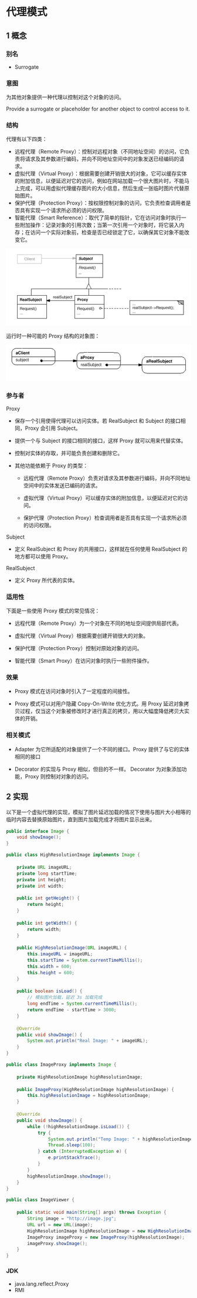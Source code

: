 # 代理模式
## 1 概念
### **别名**

- Surrogate

### **意图**

为其他对象提供一种代理以控制对这个对象的访问。

Provide a surrogate or placeholder for another object to control access to it.

### **结构**

代理有以下四类：

- 远程代理（Remote Proxy）：控制对远程对象（不同地址空间）的访问，它负责将请求及其参数进行编码，并向不同地址空间中的对象发送已经编码的请求。
- 虚拟代理（Virtual Proxy）：根据需要创建开销很大的对象，它可以缓存实体的附加信息，以便延迟对它的访问，例如在网站加载一个很大图片时，不能马上完成，可以用虚拟代理缓存图片的大小信息，然后生成一张临时图片代替原始图片。
- 保护代理（Protection Proxy）：按权限控制对象的访问，它负责检查调用者是否具有实现一个请求所必须的访问权限。
- 智能代理（Smart Reference）：取代了简单的指针，它在访问对象时执行一些附加操作：记录对象的引用次数；当第一次引用一个对象时，将它装入内存；在访问一个实际对象前，检查是否已经锁定了它，以确保其它对象不能改变它。

![505114124457.png](media/c13421b53c7c2b2146d2198f7ac4f85b.png)

运行时一种可能的 Proxy 结构的对象图：

![505464435187.png](media/37bc98b89e45d29981e717145b971aa0.png)

### **参与者**

Proxy

- 保存一个引用使得代理可以访问实体。若 RealSubject 和 Subject
    的接口相同，Proxy 会引用 Subject。

- 提供一个与 Subject 的接口相同的接口，这样 Proxy 就可以用来代替实体。

- 控制对实体的存取，并可能负责创建和删除它。

- 其他功能依赖于 Proxy 的类型：

    - 远程代理（Remote
        Proxy）负责对请求及其参数进行编码，并向不同地址空间中的实体发送已编码的请求。

    - 虚拟代理（Virtual Proxy）可以缓存实体的附加信息，以便延迟对它的访问。

    - 保护代理（Protection
        Proxy）检查调用者是否具有实现一个请求所必须的访问权限。

Subject

- 定义 RealSubject 和 Proxy 的共用接口，这样就在任何使用 RealSubject
    的地方都可以使用 Proxy。

RealSubject

- 定义 Proxy 所代表的实体。

### **适用性**

下面是一些使用 Proxy 模式的常见情况：

- 远程代理（Remote Proxy）为一个对象在不同的地址空间提供局部代表。

- 虚拟代理（Virtual Proxy）根据需要创建开销很大的对象。

- 保护代理（Protection Proxy）控制对原始对象的访问。

- 智能代理（Smart Proxy）在访问对象时执行一些附件操作。

### **效果**

- Proxy 模式在访问对象时引入了一定程度的间接性。

- Proxy 模式可以对用户隐藏 Copy-On-Write 优化方式。用 Proxy
    延迟对象拷贝过程，仅当这个对象被修改时才进行真正的拷贝，用以大幅度降低拷贝大实体的开销。

### **相关模式**

- Adapter 为它所适配的对象提供了一个不同的接口。Proxy
    提供了与它的实体相同的接口

- Decorator 的实现与 Proxy 相似，但目的不一样。 Decorator
    为对象添加功能，Proxy 则控制对对象的访问。


## 2 实现


以下是一个虚拟代理的实现，模拟了图片延迟加载的情况下使用与图片大小相等的临时内容去替换原始图片，直到图片加载完成才将图片显示出来。

```java
public interface Image {
    void showImage();
}
```

```java
public class HighResolutionImage implements Image {

    private URL imageURL;
    private long startTime;
    private int height;
    private int width;

    public int getHeight() {
        return height;
    }

    public int getWidth() {
        return width;
    }

    public HighResolutionImage(URL imageURL) {
        this.imageURL = imageURL;
        this.startTime = System.currentTimeMillis();
        this.width = 600;
        this.height = 600;
    }

    public boolean isLoad() {
        // 模拟图片加载，延迟 3s 加载完成
        long endTime = System.currentTimeMillis();
        return endTime - startTime > 3000;
    }

    @Override
    public void showImage() {
        System.out.println("Real Image: " + imageURL);
    }
}
```

```java
public class ImageProxy implements Image {

    private HighResolutionImage highResolutionImage;

    public ImageProxy(HighResolutionImage highResolutionImage) {
        this.highResolutionImage = highResolutionImage;
    }

    @Override
    public void showImage() {
        while (!highResolutionImage.isLoad()) {
            try {
                System.out.println("Temp Image: " + highResolutionImage.getWidth() + " " + highResolutionImage.getHeight());
                Thread.sleep(100);
            } catch (InterruptedException e) {
                e.printStackTrace();
            }
        }
        highResolutionImage.showImage();
    }
}
```

```java
public class ImageViewer {

    public static void main(String[] args) throws Exception {
        String image = "http://image.jpg";
        URL url = new URL(image);
        HighResolutionImage highResolutionImage = new HighResolutionImage(url);
        ImageProxy imageProxy = new ImageProxy(highResolutionImage);
        imageProxy.showImage();
    }
}
```

### JDK

- java.lang.reflect.Proxy
- RMI
